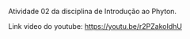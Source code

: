 Atividade 02 da disciplina de Introdução ao Phyton.

Link video do youtube: https://youtu.be/r2PZakoIdhU
